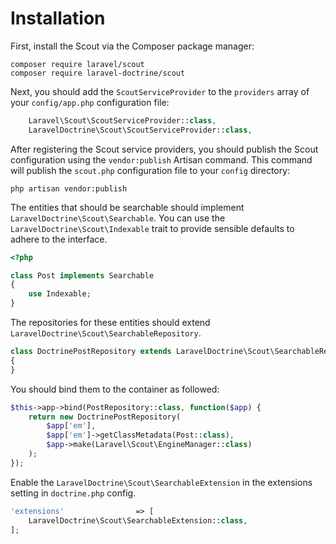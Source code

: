 # Installation

First, install the Scout via the Composer package manager:

```
composer require laravel/scout
composer require laravel-doctrine/scout
```

Next, you should add the `ScoutServiceProvider` to the `providers` array of your `config/app.php` configuration file:

```php
    Laravel\Scout\ScoutServiceProvider::class,
    LaravelDoctrine\Scout\ScoutServiceProvider::class,
 ```

After registering the Scout service providers, you should publish the Scout configuration using the `vendor:publish` Artisan command. This command will publish the `scout.php` configuration file to your `config` directory:

```
php artisan vendor:publish
```

The entities that should be searchable should implement `LaravelDoctrine\Scout\Searchable`. 
You can use the `LaravelDoctrine\Scout\Indexable` trait to provide sensible defaults to adhere to the interface.

```php
<?php

class Post implements Searchable
{
    use Indexable;
}
```

The repositories for these entities should extend `LaravelDoctrine\Scout\SearchableRepository`. 

```php
class DoctrinePostRepository extends LaravelDoctrine\Scout\SearchableRepository implements PostRepository
{
}
```

You should bind them to the container as followed:

```php
$this->app->bind(PostRepository::class, function($app) {
    return new DoctrinePostRepository(
        $app['em'],
        $app['em']->getClassMetadata(Post::class),
        $app->make(Laravel\Scout\EngineManager::class)
    );
});
```

Enable the `LaravelDoctrine\Scout\SearchableExtension` in the extensions setting in `doctrine.php` config.

```php
'extensions'                => [
    LaravelDoctrine\Scout\SearchableExtension::class,
];

